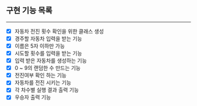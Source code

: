 ## 구현 기능 목록

---

- [X]  자동차 전진 횟수 확인을 위한 클래스 생성
- [X]  경주할 자동차 입력을 받는 기능
  - [X] 이름은 5자 이하만 가능
- [X]  시도할 횟수를 입력을 받는 기능
- [X]  입력 받은 자동차를 생성하는 기능
- [X]  0 ~ 9의 랜덤한 수 만드는 기능
- [X]  전진여부 확인 하는 기능
- [X]  자동차를 전진 시키는 기능
- [X]  각 차수별 실행 결과 출력 기능
- [X]  우승자 출력 기능